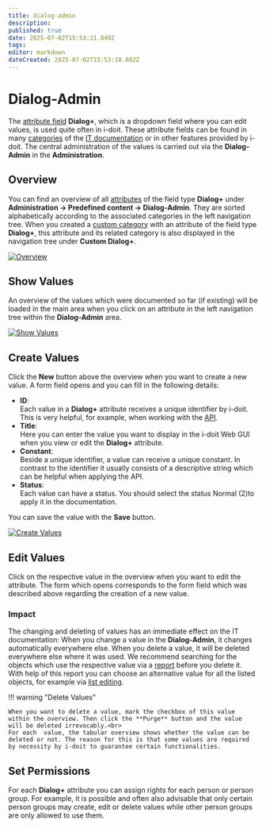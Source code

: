 ```yaml
---
title: dialog-admin
description: 
published: true
date: 2025-07-02T15:53:21.840Z
tags: 
editor: markdown
dateCreated: 2025-07-02T15:53:18.802Z
---
```


# Dialog-Admin

The [attribute field](./attribute-fields.md) **Dialog+**, which is a dropdown field where you can edit values, is used quite often in i-doit. These attribute fields can be found in many [categories](../glossary.md) of the [IT documentation](../glossary.md) or in other features provided by i-doit. The central administration of the values is carried out via the **Dialog-Admin** in the **Administration**.

## Overview

You can find an overview of all [attributes](../glossary.md) of the field type **Dialog+** under **Administration → Predefined content → Dialog-Admin**. They are sorted alphabetically according to the associated categories in the left navigation tree. When you created a [custom category](./custom-categories.md) with an attribute of the field type **Dialog+**, this attribute and its related category is also displayed in the navigation tree under **Custom Dialog+**.

[![Overview](../assets/images/en/basics/dialog-admin/1-da.png)](../assets/images/en/basics/dialog-admin/1-da.png)

## Show Values

An overview of the values which were documented so far (if existing) will be loaded in the main area when you click on an attribute in the left navigation tree within the **Dialog-Admin** area.

[![Show Values](../assets/images/en/basics/dialog-admin/2-da.png)](../assets/images/en/basics/dialog-admin/2-da.png)

## Create Values

Click the **New** button above the overview when you want to create a new value. A form field opens and you can fill in the following details:

- **ID**:<br>
    Each value in a **Dialog+** attribute receives a unique identifier by i-doit. This is very helpful, for example, when working with the [API](../i-doit-add-ons/api/index.md).
- **Title**:<br>
    Here you can enter the value you want to display in the i-doit Web GUI when you view or edit the **Dialog+** attribute.
- **Constant**:<br>
    Beside a unique identifier, a value can receive a unique constant. In contrast to the identifier it usually consists of a descriptive string which can be helpful when applying the API.
- **Status**:<br>
    Each value can have a status. You should select the status Normal (2)to apply it in the documentation.

You can save the value with the **Save** button.

[![Create Values](../assets/images/en/basics/dialog-admin/3-da.png)](../assets/images/en/basics/dialog-admin/3-da.png)

## Edit Values

Click on the respective value in the overview when you want to edit the attribute. The form which opens corresponds to the form field which was described above regarding the creation of a new value.

### Impact

The changing and deleting of values has an immediate effect on the IT documentation: When you change a value in the **Dialog-Admin**, it changes automatically everywhere else. When you delete a value, it will be deleted everywhere else where it was used. We recommend searching for the objects which use the respective value via a [report](../evaluation/report-manager.md) before you delete it. With help of this report you can choose an alternative value for all the listed objects, for example via [list editing](../efficient-documentation/list-editing.md).

!!! warning "Delete Values"

    When you want to delete a value, mark the checkbox of this value within the overview. Then click the **Purge** button and the value will be deleted irrevocably.<br>
    For each  value, the tabular overview shows whether the value can be deleted or not. The reason for this is that some values are required by necessity by i-doit to guarantee certain functionalities.

## Set Permissions

For each **Dialog+** attribute you can assign rights for each person or person group. For example, it is possible and often also advisable that only certain person groups may create, edit or delete values while other person groups are only allowed to use them.
